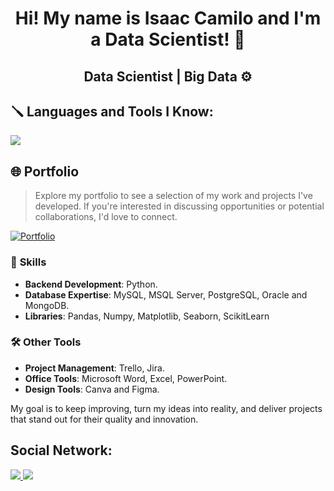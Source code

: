 <h1 align="center">Hi! My name is Isaac Camilo and I'm a Data Scientist! 🚀</h1>
<h2 align="center">Data Scientist | Big Data ⚙️</h2>

###

<h2 align="left">🪛 Languages and Tools I Know:</h3>
<p align="left">
<a href="https://skillicons.dev"   >
  <img src="https://skillicons.dev/icons?i=figma,github,vercel,mongodb,postgres,python,mysql,anaconda" />
</a>

## 🌐 **Portfolio**
> Explore my portfolio to see a selection of my work and projects I've developed. If you're interested in discussing opportunities or potential collaborations, I'd love to connect.

[![Portfolio](https://img.shields.io/badge/Portfolio-Isaac%20Camilo-blue?style=flat-square&logo=firefox)](https://zacgenius.github.io/zac-portfolio)

### 🔧 **Skills**
- **Backend Development**: Python.
- **Database Expertise**: MySQL, MSQL Server, PostgreSQL, Oracle and MongoDB.
- **Libraries**: Pandas, Numpy, Matplotlib, Seaborn, ScikitLearn

### 🛠️ **Other Tools**
- **Project Management**: Trello, Jira.
- **Office Tools**: Microsoft Word, Excel, PowerPoint.
- **Design Tools**: Canva and Figma.

My goal is to keep improving, turn my ideas into reality, and deliver projects that stand out for their quality and innovation.

###

<h2 align="left">Social Network:</h3>
<p align="left">
<div align="left">
<a href="mailto:isaac.cami4242@gmail.com"><img src="https://img.shields.io/badge/-Gmail-%23333?style=for-the-badge&logo=gmail&logoColor=white" target="_blank">
</a>
<a href="https://www.linkedin.com/in/isaaccami/" target="_blank"><img src="https://img.shields.io/badge/-LinkedIn-%230077B5?style=for-the-badge&logo=linkedin&logoColor=white" target="_blank">
</a>
</a>
</p>

